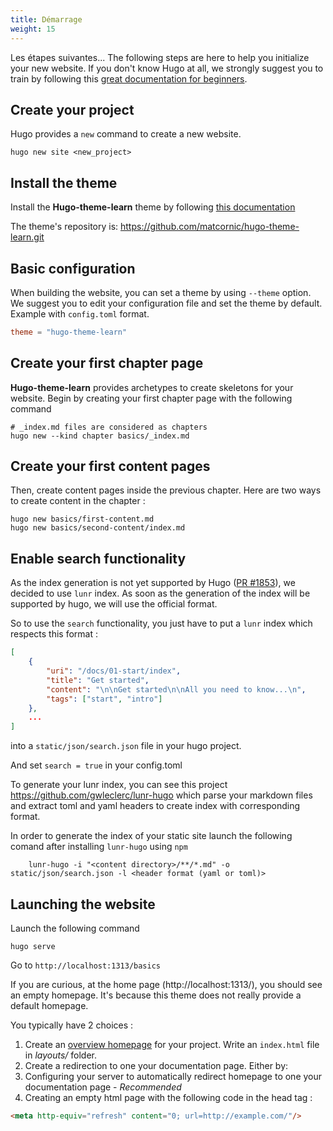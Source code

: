 ```yaml
---
title: Démarrage
weight: 15
---
```


Les étapes suivantes... The following steps are here to help you initialize your new website. If you don't know Hugo at all, we strongly suggest you to train by following this [great documentation for beginners](https://gohugo.io/overview/quickstart/).

## Create your project

Hugo provides a `new` command to create a new website.

```
hugo new site <new_project>
```

## Install the theme

Install the **Hugo-theme-learn** theme by following [this documentation](https://gohugo.io/themes/installing/)

The theme's repository is: https://github.com/matcornic/hugo-theme-learn.git

## Basic configuration

When building the website, you can set a theme by using `--theme` option. We suggest you to edit your configuration file and set the theme by default. Example with `config.toml` format.

```toml
theme = "hugo-theme-learn"
```

## Create your first chapter page

**Hugo-theme-learn** provides archetypes to create skeletons for your website. Begin by creating your first chapter page with the following command

```
# _index.md files are considered as chapters
hugo new --kind chapter basics/_index.md
```

## Create your first content pages

Then, create content pages inside the previous chapter. Here are two ways to create content in the chapter :

```
hugo new basics/first-content.md
hugo new basics/second-content/index.md
```

## Enable search functionality

As the index generation is not yet supported by Hugo ([PR #1853](https://github.com/spf13/hugo/pull/1853)),
we decided to use `lunr` index.
As soon as the generation of the index will be supported by hugo, we will use the official format.

So to use the `search` functionality, you just have to put a `lunr` index which respects this format :
```json
[
    {
        "uri": "/docs/01-start/index",
        "title": "Get started",
        "content": "\n\nGet started\n\nAll you need to know...\n",
        "tags": ["start", "intro"]
    },
    ...
]
```

into a `static/json/search.json` file in your hugo project.

And set `search = true` in your config.toml

To generate your lunr index, you can see this project https://github.com/gwleclerc/lunr-hugo which parse your markdown files and extract toml and yaml headers to create index with corresponding format.

In order to generate the index of your static site launch the following comand after installing `lunr-hugo` using `npm`
```
    lunr-hugo -i "<content directory>/**/*.md" -o static/json/search.json -l <header format (yaml or toml)>
```

## Launching the website

Launch the following command

```
hugo serve
```

Go to `http://localhost:1313/basics`

If you are curious, at the home page (http://localhost:1313/), you should see an empty homepage. It's because this theme does not really provide a default homepage.

You typically have 2 choices :

1. Create an [overview homepage](https://gohugo.io/templates/homepage/) for your project. Write an `index.html` file in *layouts/* folder.
2. Create a redirection to one your documentation page. Either by:
  1. Configuring your server to automatically redirect homepage to one your documentation page - *Recommended*
  2. Creating an empty html page with the following code in the head tag :  

  ```html
  <meta http-equiv="refresh" content="0; url=http://example.com/"/>
  ```
